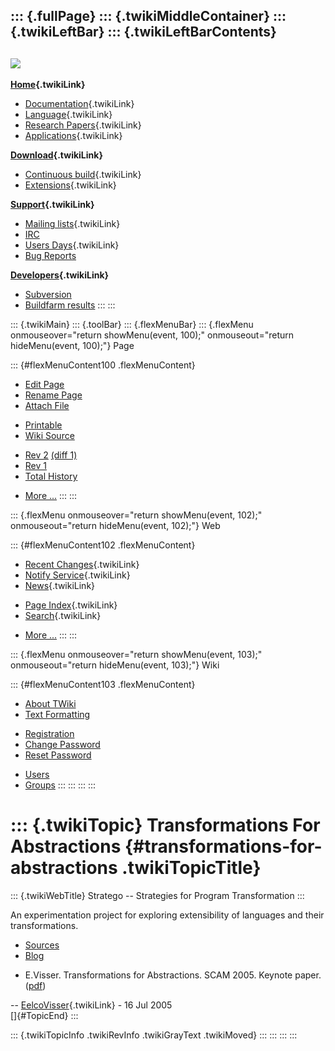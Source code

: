 ::: {.fullPage}
::: {.twikiMiddleContainer}
::: {.twikiLeftBar}
::: {.twikiLeftBarContents}
  ----------------------------------------------------------------------------------
  [![](../pub/Stratego/StrategoLogo/StrategoLogoTextlessWhite-100px.png)](WebHome)
  ----------------------------------------------------------------------------------

**[Home](WebHome){.twikiLink}**

-   [Documentation](StrategoDocumentation){.twikiLink}
-   [Language](StrategoLanguage){.twikiLink}
-   [Research Papers](StrategoPublications){.twikiLink}
-   [Applications](StrategoApplication){.twikiLink}

**[Download](StrategoDownload){.twikiLink}**

-   [Continuous build](ContinuousBuild){.twikiLink}
-   [Extensions](AdditionalPackageDownload){.twikiLink}

**[Support](StrategoSupport){.twikiLink}**

-   [Mailing lists](MailingList){.twikiLink}
-   [IRC](irc://irc.freenode.net/#stratego)
-   [Users Days](StrategoUsersDay){.twikiLink}
-   [Bug Reports](http://yellowgrass.org/project/StrategoXT)

**[Developers](StrategoDev){.twikiLink}**

-   [Subversion](https://svn.strategoxt.org/repos/StrategoXT/strategoxt/trunk)
-   [Buildfarm
    results](http://hydra.nixos.org/jobset/strategoxt/strategoxt-release/all)
:::
:::

::: {.twikiMain}
::: {.toolBar}
::: {.flexMenuBar}
::: {.flexMenu onmouseover="return showMenu(event, 100);" onmouseout="return hideMenu(event, 100);"}
Page

::: {#flexMenuContent100 .flexMenuContent}
-   [Edit
    Page](http://www.program-transformation.org/edit/Stratego/TransformationsForAbstractions?t=1536825715)
-   [Rename
    Page](http://www.program-transformation.org/rename/Stratego/TransformationsForAbstractions)
-   [Attach
    File](http://www.program-transformation.org/attach/Stratego/TransformationsForAbstractions)

<!-- -->

-   [Printable](http://www.program-transformation.org/view/Stratego/TransformationsForAbstractions?skin=print.pattern)
-   [Wiki
    Source](http://www.program-transformation.org/view/Stratego/TransformationsForAbstractions?skin=text&raw=on&contenttype=text/plain)

<!-- -->

-   [Rev
    2](http://www.program-transformation.org/view/Stratego/TransformationsForAbstractions?rev=1.2)
    [(diff 1)](http://www.program-transformation.org/rdiff/Stratego/TransformationsForAbstractions?rev1=1.2&rev2=1.1)
-   [Rev
    1](http://www.program-transformation.org/view/Stratego/TransformationsForAbstractions?rev=1.1)
-   [Total
    History](http://www.program-transformation.org/rdiff/Stratego/TransformationsForAbstractions)

<!-- -->

-   [More
    \...](http://www.program-transformation.org/oops/Stratego/TransformationsForAbstractions?template=oopsmore&param1=1.2&param2=1.2)
:::
:::

::: {.flexMenu onmouseover="return showMenu(event, 102);" onmouseout="return hideMenu(event, 102);"}
Web

::: {#flexMenuContent102 .flexMenuContent}
-   [Recent Changes](WebChanges){.twikiLink}
-   [Notify Service](WebNotify){.twikiLink}
-   [News](WebNews){.twikiLink}

<!-- -->

-   [Page Index](WebIndex){.twikiLink}
-   [Search](WebSearch){.twikiLink}

<!-- -->

-   [More
    \...](http://www.program-transformation.org/oops/Stratego/TransformationsForAbstractions?template=oopsmore&param1=1.2&param2=1.2)
:::
:::

::: {.flexMenu onmouseover="return showMenu(event, 103);" onmouseout="return hideMenu(event, 103);"}
Wiki

::: {#flexMenuContent103 .flexMenuContent}
-   [About
    TWiki](http://www.program-transformation.org/view/TWiki/WebHome)
-   [Text
    Formatting](http://www.program-transformation.org/view/TWiki/TextFormattingRules)

<!-- -->

-   [Registration](http://www.program-transformation.org/view/TWiki/TWikiRegistration)
-   [Change
    Password](http://www.program-transformation.org/view/TWiki/ChangePassword)
-   [Reset
    Password](http://www.program-transformation.org/view/TWiki/ResetPassword)

<!-- -->

-   [Users](http://www.program-transformation.org/view/Main/TWikiUsers)
-   [Groups](http://www.program-transformation.org/view/Main/TWikiGroups)
:::
:::
:::
:::

::: {.twikiTopic}
Transformations For Abstractions {#transformations-for-abstractions .twikiTopicTitle}
================================

::: {.twikiWebTitle}
Stratego \-- Strategies for Program Transformation
:::

An experimentation project for exploring extensibility of languages and
their transformations.

-   [Sources](https://svn.cs.uu.nl:12443/repos/StrategoXT/tfa/trunk/)
-   [Blog](http://eelco-visser.blogspot.com/2005/07/transformations-for-abstractions.html)

<!-- -->

-   E.Visser. Transformations for Abstractions. SCAM 2005. Keynote
    paper. ([pdf](http://www.cs.uu.nl/%7Evisser/ftp/Vis05-tfa.pdf))

\-- [EelcoVisser](../Main/EelcoVisser){.twikiLink} - 16 Jul 2005\
[]{#TopicEnd}
:::

::: {.twikiTopicInfo .twikiRevInfo .twikiGrayText .twikiMoved}
:::
:::
:::
:::
